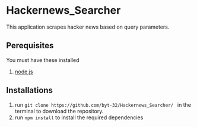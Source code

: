 # Hackernews_Searcher #
<p> This application scrapes hacker news based on query parameters.</p>
<h2> Perequisites </h2>
   <p>You must have these installed </p>
   <ol><li><a href='https://nodejs.org'> node.js </a></li></ol>
<h2> Installations </h2>
  <ol>
    <li> run <code>git clone https://github.com/byt-32/Hackernews_Searcher/ </code>  in the terminal to download the repository. </li>
    <li>run <code>npm install</code> to install the required dependencies</li>
  </ol>
